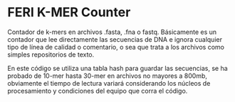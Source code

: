 # FERI K-MER Counter
Contador de k-mers en archivos .fasta, .fna o fastq. Básicamente es un contador que lee directamente las secuencias de DNA e ignora cualquier tipo de línea de calidad o comentario, o sea que trata a los archivos como simples repositorios de texto.

En este código se utiliza una tabla hash para guardar las secuencias, se ha probado de 10-mer hasta 30-mer en archivos no mayores a 800mb, obviamente el tiempo de lectura variará considerando los núcleos de procesamiento y condiciones del equipo que corra el código.
